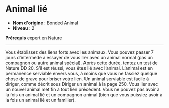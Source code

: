 # Animal lié

 * **Nom d'origine** : Bonded Animal
 * **Niveau** : 2


<p><strong>Prérequis</strong> expert en Nature</p>
<hr>
<p>Vous établissez des liens forts avec les animaux. Vous pouvez passer 7 jours d’intermède à essayer de vous lier avec un animal normal (pas un compagnon ou autre animal spécial). Après cette durée, tentez un test de Nature DD 20. S’il est réussi, vous êtes lié avec l’animal. L’animal est en permanence serviable envers vous, à moins que vous ne fassiez quelque chose de grave pour briser votre lien. Un animal serviable est facile à diriger, comme décrit sous Diriger un animal à la page 250. Vous lier avec un nouvel animal met fin à tout lien précédent. Vous ne pouvez pas avoir à la fois un animal lié et un compagnon animal (bien que vous puissiez avoir à la fois un animal lié et un familier).</p>